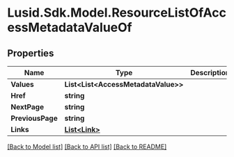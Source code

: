
# Lusid.Sdk.Model.ResourceListOfAccessMetadataValueOf

## Properties

Name | Type | Description | Notes
------------ | ------------- | ------------- | -------------
**Values** | **List&lt;List&lt;AccessMetadataValue&gt;&gt;** |  | 
**Href** | **string** |  | [optional] 
**NextPage** | **string** |  | [optional] 
**PreviousPage** | **string** |  | [optional] 
**Links** | [**List&lt;Link&gt;**](Link.md) |  | [optional] 

[[Back to Model list]](../README.md#documentation-for-models)
[[Back to API list]](../README.md#documentation-for-api-endpoints)
[[Back to README]](../README.md)

